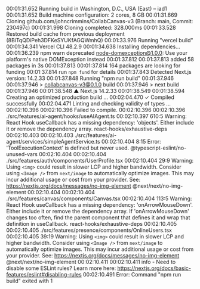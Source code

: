 00:01:31.652 Running build in Washington, D.C., USA (East) – iad1
00:01:31.652 Build machine configuration: 2 cores, 8 GB
00:01:31.669 Cloning github.com/johncrimmins/CollabCanvas-v3 (Branch: main, Commit: 230497c)
00:01:31.998 Cloning completed: 328.000ms
00:01:33.528 Restored build cache from previous deployment (8BiTqQDiPeh3DFKeSYUKfAGQWmhQ)
00:01:33.976 Running "vercel build"
00:01:34.341 Vercel CLI 48.2.9
00:01:34.638 Installing dependencies...
00:01:36.239 npm warn deprecated node-domexception@1.0.0: Use your platform's native DOMException instead
00:01:37.812 
00:01:37.813 added 58 packages in 3s
00:01:37.813 
00:01:37.814 164 packages are looking for funding
00:01:37.814   run `npm fund` for details
00:01:37.843 Detected Next.js version: 14.2.33
00:01:37.848 Running "npm run build"
00:01:37.946 
00:01:37.946 > collabcanvas-v3@0.1.0 build
00:01:37.946 > next build
00:01:37.946 
00:01:38.548   ▲ Next.js 14.2.33
00:01:38.549 
00:01:38.594    Creating an optimized production build ...
00:02:04.470  ✓ Compiled successfully
00:02:04.471    Linting and checking validity of types ...
00:02:10.396 
00:02:10.396 Failed to compile.
00:02:10.396 
00:02:10.396 ./src/features/ai-agent/hooks/useAIAgent.ts
00:02:10.397 610:5  Warning: React Hook useCallback has a missing dependency: 'objects'. Either include it or remove the dependency array.  react-hooks/exhaustive-deps
00:02:10.403 
00:02:10.403 ./src/features/ai-agent/services/simpleAgentService.ts
00:02:10.404 8:15  Error: 'ToolExecutionContext' is defined but never used.  @typescript-eslint/no-unused-vars
00:02:10.404 
00:02:10.404 ./src/features/auth/components/UserProfile.tsx
00:02:10.404 29:9  Warning: Using `<img>` could result in slower LCP and higher bandwidth. Consider using `<Image />` from `next/image` to automatically optimize images. This may incur additional usage or cost from your provider. See: https://nextjs.org/docs/messages/no-img-element  @next/next/no-img-element
00:02:10.404 
00:02:10.404 ./src/features/canvas/components/Canvas.tsx
00:02:10.404 113:5  Warning: React Hook useCallback has a missing dependency: 'onArrowMouseDown'. Either include it or remove the dependency array. If 'onArrowMouseDown' changes too often, find the parent component that defines it and wrap that definition in useCallback.  react-hooks/exhaustive-deps
00:02:10.405 
00:02:10.405 ./src/features/presence/components/OnlineUsers.tsx
00:02:10.405 39:19  Warning: Using `<img>` could result in slower LCP and higher bandwidth. Consider using `<Image />` from `next/image` to automatically optimize images. This may incur additional usage or cost from your provider. See: https://nextjs.org/docs/messages/no-img-element  @next/next/no-img-element
00:02:10.411 
00:02:10.411 info  - Need to disable some ESLint rules? Learn more here: https://nextjs.org/docs/basic-features/eslint#disabling-rules
00:02:10.491 Error: Command "npm run build" exited with 1